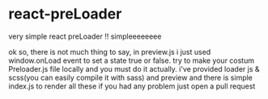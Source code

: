 # react-preLoader
very simple react preLoader !! simpleeeeeeee

ok so,
there is not much thing to say,
in preview.js i just used window.onLoad event to set a state true or false.
try to make your costum Preloader.js file locally and you must do it actually.
i've provided loader js & scss(you can easily compile it with sass) and preview and there is simple index.js to render all these
if you had any problem just open a pull request
